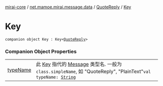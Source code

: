 [mirai-core](../../../index.md) / [net.mamoe.mirai.message.data](../../index.md) / [QuoteReply](../index.md) / [Key](./index.md)

# Key

`companion object Key : Key<`[`QuoteReply`](../index.md)`>`

### Companion Object Properties
|||
|:----------------------------------------------------------------------------------------|:---------------------------------------------------------------------------------------------------------------------------------------------------------------------------------------------------------|
| [typeName](type-name.md) | 此 [Key](../../-message/-key/index.md) 指代的 [Message](../../-message/index.md) 类型名. 一般为 `class.simpleName`, 如 "QuoteReply", "PlainText"`val typeName: `[`String`](https://kotlinlang.org/api/latest/jvm/stdlib/kotlin/-string/index.html) |

